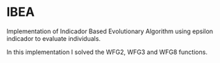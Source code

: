 # IBEA

Implementation of Indicador Based Evolutionary Algorithm
using epsilon indicador to evaluate individuals. 

In this implementation I solved the WFG2, WFG3 and WFG8 functions. 



